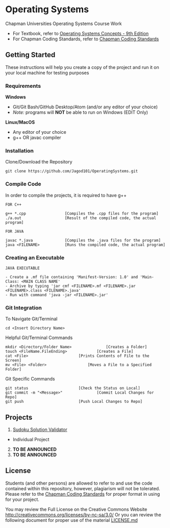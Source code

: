 # Operating Systems
Chapman Universities Operating Systems Course Work

- For Textbook, refer to [Operating Systems Concepts - 9th Edition](CourseInfo/OSConcepts9th.pdf)
- For Chapman Coding Standards, refer to [Chapman Coding Standards](CourseInfo/ChapmanCodingStandards.pdf)

## Getting Started
These instructions will help you create a copy of the project and run it on your local machine for testing purposes

### Requirements
**Windows**
- Git/Git Bash/GitHub Desktop/Atom (and/or any editor of your choice)
- _Note:_ programs will **NOT** be able to run on Windows (EDIT Only)

**Linux/MacOS**
- Any editor of your choice
- g++ OR javac compiler

### Installation
Clone/Download the Repository
```
git clone https://github.com/Jagod101/OperatingSystems.git
```

### Compile Code
In order to compile the projects, it is required to have g++
```
FOR C++

g++ *.cpp                 [Compiles the .cpp files for the program]
./a.out                   [Result of the compiled code, the actual program]
```
```
FOR JAVA

javac *.java              [Compiles the .java files for the program]
java <FILENAME>           [Runs the compiled code, the actual program]
```

### Creating an Executable
```
JAVA EXECUTABLE

- Create a .mf file containing 'Manifest-Version: 1.0' and 'Main-Class: <MAIN CLASS NAME'
- Archive by typing 'jar cmf <FILENAME>.mf <FILENAME>.jar <FILENAME>.class <FILENAME>.java'
- Run with command 'java -jar <FILENAME>.jar'
```

### Git Integration
To Navigate Git/Terminal
```
cd <Insert Directory Name>
```
Helpful Git/Terminal Commands
```
mkdir <Directory/Folder Name>				[Creates a Folder]
touch <FileName.FileEnding>				[Creates a File]
cat <File>						[Prints Contents of File to the Screen]
mv <File> <Folder>					[Moves a File to a Specified Folder]
```
Git Specific Commands
```
git status						[Check the Status on Local]
git commit -m "<Message>"				[Commit Local Changes for Repo]
git push						[Push Local Changes to Repo]
```

## Projects
1. [Sudoku Solution Validator](Assignments/SudokuSolutionValidator/)
  - Individual Project
2. **TO BE ANNOUNCED**
3. **TO BE ANNOUNCED**

## License
Students (and other persons) are allowed to refer to and use the code contained within this repository, however, plagiarism will not be tolerated. Please refer to the [Chapman Coding Standards](CourseInfo/ChapmanCodingStandards.pdf) for proper format in using for your project.

You may review the Full License on the Creative Commons Website http://creativecommons.org/licenses/by-nc-sa/3.0/
Or you can review the following document for proper use of the material [LICENSE.md](LICENSE.md)
